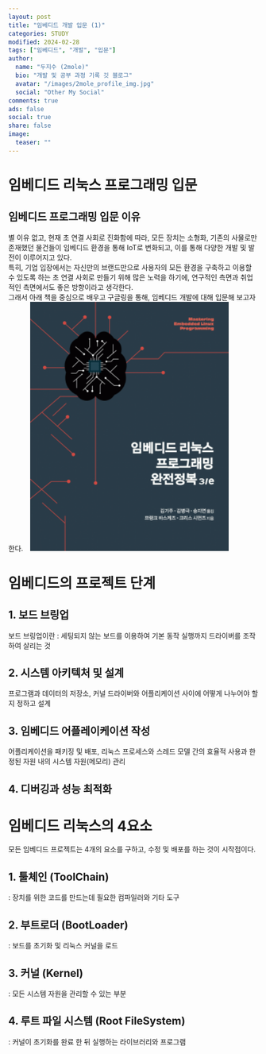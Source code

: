 ```yaml
---
layout: post
title: "임베디드 개발 입문 (1)"
categories: STUDY
modified: 2024-02-28
tags: ["임베디드", "개발", "입문"]
author:
  name: "두지수 (2mole)"
  bio: "개발 및 공부 과정 기록 깃 블로그"
  avatar: "/images/2mole_profile_img.jpg"
  social: "Other My Social"
comments: true
ads: false
social: true
share: false
image:
  teaser: ""
---
```


# 임베디드 리눅스 프로그래밍 입문

## 임베디드 프로그래밍 입문 이유
별 이유 없고, 현재 초 연결 사회로 진화함에 따라, 모든 장치는 소형화, 기존의 사물로만 존재했던 물건들이 임베디드 환경을 통해 IoT로 변화되고, 이를 통해 다양한 개발 및 발전이 이루어지고 있다. <br>
특히, 기업 입장에서는 자신만의 브랜드만으로 사용자의 모든 환경을 구축하고 이용할 수 있도록 하는 초 연결 사회로 만들기 위해 많은 노력을 하기에, 연구적인 측면과 취업적인 측면에서도 좋은 방향이라고 생각한다. <br>
그래서 아래 책을 중심으로 배우고 구글링을 통해, 임베디드 개발에 대해 입문해 보고자 한다. <img src="/images/embedded_1/book_image.jpg" style= "width:400px; margin-left:10px"/><br>

# 임베디드의 프로젝트 단계
## 1. 보드 브링업
보드 브링업이란 : 세팅되지 않는 보드를 이용하여 기본 동작 실행까지 드라이버를 조작하여 살리는 것
## 2. 시스템 아키텍처 및 설계  
프로그램과 데이터의 저장소, 커널 드라이버와 어플리케이션 사이에 어떻게 나누어야 할지 정하고 설계
## 3. 임베디드 어플레이케이션 작성
어플리케이션을 패키징 및 배포, 리눅스 프로세스와 스레드 모델 간의 효율적 사용과 한정된 자원 내의 시스템 자원(메모리) 관리
## 4. 디버깅과 성능 최적화

# 임베디드 리눅스의 4요소
모든 임베디드 프로젝트는 4개의 요소를 구하고, 수정 및 배포를 하는 것이 시작점이다.<br>
## 1. 툴체인 (ToolChain)
: 장치를 위한 코드를 만드는데 필요한 컴파일러와 기타 도구
## 2. 부트로더 (BootLoader)
: 보드를 초기화 및 리눅스 커널을 로드
## 3. 커널 (Kernel)
: 모든 시스템 자원을 관리할 수 있는 부분
## 4. 루트 파일 시스템 (Root FileSystem)
: 커널이 초기화를 완료 한 뒤 실행하는 라이브러리와 프로그램

